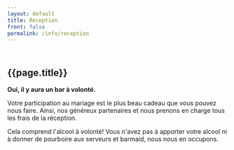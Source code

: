```yaml
---
layout: default
title: Réception
front: false
permalink: /info/reception
---
```


## <i class="fas fa-glass-cheers title-icon"></i> <br> {{page.title}}
**Oui, il y aura un bar à volonté.**

Votre participation au mariage est le plus beau cadeau que vous pouvez nous faire. 
Ainsi, nos généreux partenaires et nous prenons en charge tous les frais de la réception.


Cela comprend l'alcool à volonté!
Vous n'avez pas à apporter votre alcool ni à donner de pourboire aux serveurs et barmaid, nous nous en occupons.


